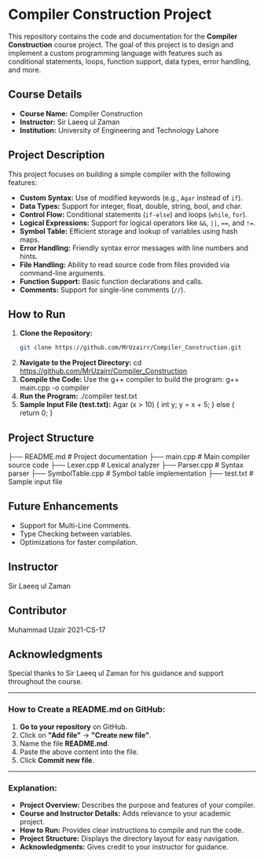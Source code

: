 # Compiler Construction Project

This repository contains the code and documentation for the **Compiler Construction** course project. The goal of this project is to design and implement a custom programming language with features such as conditional statements, loops, function support, data types, error handling, and more.

## Course Details
- **Course Name:** Compiler Construction  
- **Instructor:** Sir Laeeq ul Zaman  
- **Institution:** University of Engineering and Technology Lahore  

## Project Description
This project focuses on building a simple compiler with the following features:
- **Custom Syntax:** Use of modified keywords (e.g., `Agar` instead of `if`).
- **Data Types:** Support for integer, float, double, string, bool, and char.
- **Control Flow:** Conditional statements (`if-else`) and loops (`while`, `for`).
- **Logical Expressions:** Support for logical operators like `&&`, `||`, `==`, and `!=`.
- **Symbol Table:** Efficient storage and lookup of variables using hash maps.
- **Error Handling:** Friendly syntax error messages with line numbers and hints.
- **File Handling:** Ability to read source code from files provided via command-line arguments.
- **Function Support:** Basic function declarations and calls.
- **Comments:** Support for single-line comments (`//`).

## How to Run
1. **Clone the Repository:**
   ```bash
   git clone https://github.com/MrUzairr/Compiler_Construction.git

2. **Navigate to the Project Directory:**
   cd https://github.com/MrUzairr/Compiler_Construction
3. **Compile the Code:** Use the g++ compiler to build the program:
   g++ main.cpp -o compiler
4. **Run the Program:**
   ./compiler test.txt
5. **Sample Input File (test.txt):**
   Agar (x > 10) {
    int y;
    y = x + 5;
} else {
    return 0;
}

## Project Structure
  ├── README.md           # Project documentation
  ├── main.cpp            # Main compiler source code
  ├── Lexer.cpp           # Lexical analyzer
  ├── Parser.cpp          # Syntax parser
  ├── SymbolTable.cpp     # Symbol table implementation
  ├── test.txt            # Sample input file

## Future Enhancements
- Support for Multi-Line Comments.
- Type Checking between variables.
- Optimizations for faster compilation.

## Instructor
Sir Laeeq ul Zaman

## Contributor
Muhammad Uzair 2021-CS-17

## Acknowledgments
Special thanks to Sir Laeeq ul Zaman for his guidance and support throughout the course.


---

### **How to Create a README.md on GitHub:**
1. **Go to your repository** on GitHub.
2. Click on **"Add file"** → **"Create new file"**.
3. Name the file **README.md**.
4. Paste the above content into the file.
5. Click **Commit new file**.

---

### **Explanation:**
- **Project Overview:** Describes the purpose and features of your compiler.
- **Course and Instructor Details:** Adds relevance to your academic project.
- **How to Run:** Provides clear instructions to compile and run the code.
- **Project Structure:** Displays the directory layout for easy navigation.
- **Acknowledgments:** Gives credit to your instructor for guidance.


